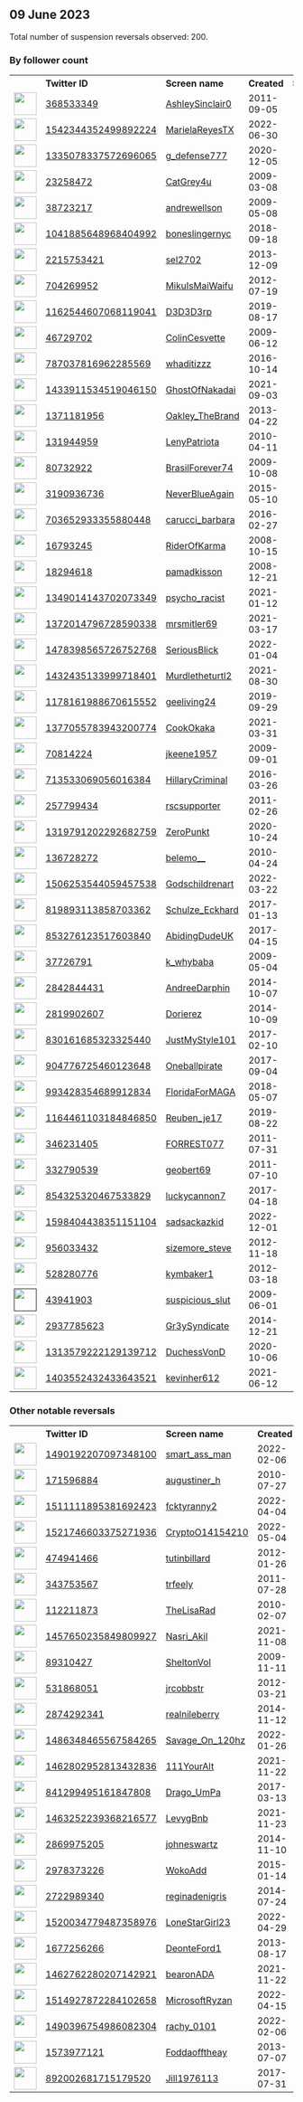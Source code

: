 
## 09 June 2023
Total number of suspension reversals observed: 200.

### By follower count
<table><tr><th></th><th align="left">Twitter ID</th><th align="left">Screen name</th>
<th align="left">Created</th><th align="left">Status</th><th align="left">Suspended</th><th align="left">Followers</th>
<tr><td><a href="https://pbs.twimg.com/profile_images/1671346996379090945/q06iIQYl_normal.jpg"><img src="https://pbs.twimg.com/profile_images/1671346996379090945/q06iIQYl_normal.jpg" width="40px" height="40px" align="center"/></a></td><td><a href="https://twitter.com/intent/user?user_id=368533349">368533349</a></td><td><a href="https://twitter.com/AshleySinclair0">AshleySinclair0</a></td><td>2011-09-05</td><td align="center"></td><td></td><td>110192</td></tr>
<tr><td><a href="https://pbs.twimg.com/profile_images/1542450631092436992/WVkviX8J_normal.jpg"><img src="https://pbs.twimg.com/profile_images/1542450631092436992/WVkviX8J_normal.jpg" width="40px" height="40px" align="center"/></a></td><td><a href="https://twitter.com/intent/user?user_id=1542344352499892224">1542344352499892224</a></td><td><a href="https://twitter.com/MarielaReyesTX">MarielaReyesTX</a></td><td>2022-06-30</td><td align="center"></td><td>2023-02-19</td><td>29824</td></tr>
<tr><td><a href="https://pbs.twimg.com/profile_images/1501005674876125184/oUfoVyZR_normal.jpg"><img src="https://pbs.twimg.com/profile_images/1501005674876125184/oUfoVyZR_normal.jpg" width="40px" height="40px" align="center"/></a></td><td><a href="https://twitter.com/intent/user?user_id=1335078337572696065">1335078337572696065</a></td><td><a href="https://twitter.com/g_defense777">g_defense777</a></td><td>2020-12-05</td><td align="center"></td><td>2023-06-03</td><td>14085</td></tr>
<tr><td><a href="https://pbs.twimg.com/profile_images/1345452965159723008/NkF7lB7Y_normal.jpg"><img src="https://pbs.twimg.com/profile_images/1345452965159723008/NkF7lB7Y_normal.jpg" width="40px" height="40px" align="center"/></a></td><td><a href="https://twitter.com/intent/user?user_id=23258472">23258472</a></td><td><a href="https://twitter.com/CatGrey4u">CatGrey4u</a></td><td>2009-03-08</td><td align="center">👋</td><td></td><td>12634</td></tr>
<tr><td><a href="https://pbs.twimg.com/profile_images/1135292376447115265/gLufmVDQ_normal.jpg"><img src="https://pbs.twimg.com/profile_images/1135292376447115265/gLufmVDQ_normal.jpg" width="40px" height="40px" align="center"/></a></td><td><a href="https://twitter.com/intent/user?user_id=38723217">38723217</a></td><td><a href="https://twitter.com/andrewellson">andrewellson</a></td><td>2009-05-08</td><td align="center"></td><td>2023-05-24</td><td>10959</td></tr>
<tr><td><a href="https://pbs.twimg.com/profile_images/1664109877004840961/d3frtOgy_normal.jpg"><img src="https://pbs.twimg.com/profile_images/1664109877004840961/d3frtOgy_normal.jpg" width="40px" height="40px" align="center"/></a></td><td><a href="https://twitter.com/intent/user?user_id=1041885648968404992">1041885648968404992</a></td><td><a href="https://twitter.com/boneslingernyc">boneslingernyc</a></td><td>2018-09-18</td><td align="center"></td><td>2022-03-19</td><td>10274</td></tr>
<tr><td><a href="https://pbs.twimg.com/profile_images/801221121479688192/P0pAkPL1_normal.jpg"><img src="https://pbs.twimg.com/profile_images/801221121479688192/P0pAkPL1_normal.jpg" width="40px" height="40px" align="center"/></a></td><td><a href="https://twitter.com/intent/user?user_id=2215753421">2215753421</a></td><td><a href="https://twitter.com/sel2702">sel2702</a></td><td>2013-12-09</td><td align="center"></td><td>2023-06-08</td><td>8347</td></tr>
<tr><td><a href="https://pbs.twimg.com/profile_images/1493431403958132741/GMAbtRau_normal.jpg"><img src="https://pbs.twimg.com/profile_images/1493431403958132741/GMAbtRau_normal.jpg" width="40px" height="40px" align="center"/></a></td><td><a href="https://twitter.com/intent/user?user_id=704269952">704269952</a></td><td><a href="https://twitter.com/MikuIsMaiWaifu">MikuIsMaiWaifu</a></td><td>2012-07-19</td><td align="center"></td><td>2023-05-25</td><td>6713</td></tr>
<tr><td><a href="https://pbs.twimg.com/profile_images/1666870821896192006/OmTHjRgx_normal.jpg"><img src="https://pbs.twimg.com/profile_images/1666870821896192006/OmTHjRgx_normal.jpg" width="40px" height="40px" align="center"/></a></td><td><a href="https://twitter.com/intent/user?user_id=1162544607068119041">1162544607068119041</a></td><td><a href="https://twitter.com/D3D3D3rp">D3D3D3rp</a></td><td>2019-08-17</td><td align="center"></td><td>2023-05-01</td><td>6381</td></tr>
<tr><td><a href="https://pbs.twimg.com/profile_images/1244261963791765505/oxmlOBKI_normal.jpg"><img src="https://pbs.twimg.com/profile_images/1244261963791765505/oxmlOBKI_normal.jpg" width="40px" height="40px" align="center"/></a></td><td><a href="https://twitter.com/intent/user?user_id=46729702">46729702</a></td><td><a href="https://twitter.com/ColinCesvette">ColinCesvette</a></td><td>2009-06-12</td><td align="center"></td><td>2023-05-09</td><td>5644</td></tr>
<tr><td><a href="https://pbs.twimg.com/profile_images/1494985018258731009/cPCFTRYA_normal.jpg"><img src="https://pbs.twimg.com/profile_images/1494985018258731009/cPCFTRYA_normal.jpg" width="40px" height="40px" align="center"/></a></td><td><a href="https://twitter.com/intent/user?user_id=787037816962285569">787037816962285569</a></td><td><a href="https://twitter.com/whaditizzz">whaditizzz</a></td><td>2016-10-14</td><td align="center"></td><td>2022-07-12</td><td>4677</td></tr>
<tr><td><a href="https://pbs.twimg.com/profile_images/1667255963391348747/KL-7CFMt_normal.jpg"><img src="https://pbs.twimg.com/profile_images/1667255963391348747/KL-7CFMt_normal.jpg" width="40px" height="40px" align="center"/></a></td><td><a href="https://twitter.com/intent/user?user_id=1433911534519046150">1433911534519046150</a></td><td><a href="https://twitter.com/GhostOfNakadai">GhostOfNakadai</a></td><td>2021-09-03</td><td align="center"></td><td>2022-07-16</td><td>4439</td></tr>
<tr><td><a href="https://pbs.twimg.com/profile_images/1638333010205442048/6AH0BlKa_normal.jpg"><img src="https://pbs.twimg.com/profile_images/1638333010205442048/6AH0BlKa_normal.jpg" width="40px" height="40px" align="center"/></a></td><td><a href="https://twitter.com/intent/user?user_id=1371181956">1371181956</a></td><td><a href="https://twitter.com/Oakley_TheBrand">Oakley_TheBrand</a></td><td>2013-04-22</td><td align="center"></td><td>2023-06-01</td><td>3964</td></tr>
<tr><td><a href="https://pbs.twimg.com/profile_images/1512041827498663944/cJRS-dSe_normal.jpg"><img src="https://pbs.twimg.com/profile_images/1512041827498663944/cJRS-dSe_normal.jpg" width="40px" height="40px" align="center"/></a></td><td><a href="https://twitter.com/intent/user?user_id=131944959">131944959</a></td><td><a href="https://twitter.com/LenyPatriota">LenyPatriota</a></td><td>2010-04-11</td><td align="center"></td><td>2022-08-26</td><td>3874</td></tr>
<tr><td><a href="https://pbs.twimg.com/profile_images/1482395360358281220/XFUr-H-2_normal.jpg"><img src="https://pbs.twimg.com/profile_images/1482395360358281220/XFUr-H-2_normal.jpg" width="40px" height="40px" align="center"/></a></td><td><a href="https://twitter.com/intent/user?user_id=80732922">80732922</a></td><td><a href="https://twitter.com/BrasilForever74">BrasilForever74</a></td><td>2009-10-08</td><td align="center"></td><td>2022-10-30</td><td>3783</td></tr>
<tr><td><a href="https://pbs.twimg.com/profile_images/1668991889414971393/L-KcECRm_normal.jpg"><img src="https://pbs.twimg.com/profile_images/1668991889414971393/L-KcECRm_normal.jpg" width="40px" height="40px" align="center"/></a></td><td><a href="https://twitter.com/intent/user?user_id=3190936736">3190936736</a></td><td><a href="https://twitter.com/NeverBlueAgain">NeverBlueAgain</a></td><td>2015-05-10</td><td align="center">🔒👋</td><td></td><td>3489</td></tr>
<tr><td><a href="https://pbs.twimg.com/profile_images/703654314544381952/ZOr8xuPR_normal.jpg"><img src="https://pbs.twimg.com/profile_images/703654314544381952/ZOr8xuPR_normal.jpg" width="40px" height="40px" align="center"/></a></td><td><a href="https://twitter.com/intent/user?user_id=703652933355880448">703652933355880448</a></td><td><a href="https://twitter.com/carucci_barbara">carucci_barbara</a></td><td>2016-02-27</td><td align="center"></td><td></td><td>3192</td></tr>
<tr><td><a href="https://pbs.twimg.com/profile_images/1224580046901469186/48KlRUO4_normal.jpg"><img src="https://pbs.twimg.com/profile_images/1224580046901469186/48KlRUO4_normal.jpg" width="40px" height="40px" align="center"/></a></td><td><a href="https://twitter.com/intent/user?user_id=16793245">16793245</a></td><td><a href="https://twitter.com/RiderOfKarma">RiderOfKarma</a></td><td>2008-10-15</td><td align="center"></td><td></td><td>3044</td></tr>
<tr><td><a href="https://pbs.twimg.com/profile_images/1668424147662405634/z6nMZMxf_normal.jpg"><img src="https://pbs.twimg.com/profile_images/1668424147662405634/z6nMZMxf_normal.jpg" width="40px" height="40px" align="center"/></a></td><td><a href="https://twitter.com/intent/user?user_id=18294618">18294618</a></td><td><a href="https://twitter.com/pamadkisson">pamadkisson</a></td><td>2008-12-21</td><td align="center"></td><td>2022-06-17</td><td>2991</td></tr>
<tr><td><a href="https://pbs.twimg.com/profile_images/1668361566213865472/2kepMSZJ_normal.jpg"><img src="https://pbs.twimg.com/profile_images/1668361566213865472/2kepMSZJ_normal.jpg" width="40px" height="40px" align="center"/></a></td><td><a href="https://twitter.com/intent/user?user_id=1349014143702073349">1349014143702073349</a></td><td><a href="https://twitter.com/psycho_racist">psycho_racist</a></td><td>2021-01-12</td><td align="center">👋</td><td>2023-06-02</td><td>2982</td></tr>
<tr><td><a href="https://pbs.twimg.com/profile_images/1380221211570012160/_F0gWIuG_normal.jpg"><img src="https://pbs.twimg.com/profile_images/1380221211570012160/_F0gWIuG_normal.jpg" width="40px" height="40px" align="center"/></a></td><td><a href="https://twitter.com/intent/user?user_id=1372014796728590338">1372014796728590338</a></td><td><a href="https://twitter.com/mrsmitler69">mrsmitler69</a></td><td>2021-03-17</td><td align="center"></td><td>2022-05-03</td><td>2967</td></tr>
<tr><td><a href="https://pbs.twimg.com/profile_images/1671445430272393216/ZamG4cmh_normal.png"><img src="https://pbs.twimg.com/profile_images/1671445430272393216/ZamG4cmh_normal.png" width="40px" height="40px" align="center"/></a></td><td><a href="https://twitter.com/intent/user?user_id=1478398565726752768">1478398565726752768</a></td><td><a href="https://twitter.com/SeriousBlick">SeriousBlick</a></td><td>2022-01-04</td><td align="center"></td><td>2023-06-02</td><td>2918</td></tr>
<tr><td><a href="https://pbs.twimg.com/profile_images/1577348017933672448/zfXx7BNA_normal.jpg"><img src="https://pbs.twimg.com/profile_images/1577348017933672448/zfXx7BNA_normal.jpg" width="40px" height="40px" align="center"/></a></td><td><a href="https://twitter.com/intent/user?user_id=1432435133999718401">1432435133999718401</a></td><td><a href="https://twitter.com/Murdletheturtl2">Murdletheturtl2</a></td><td>2021-08-30</td><td align="center"></td><td>2022-10-29</td><td>2807</td></tr>
<tr><td><a href="https://pbs.twimg.com/profile_images/1663537869175259136/kP-LC7d3_normal.jpg"><img src="https://pbs.twimg.com/profile_images/1663537869175259136/kP-LC7d3_normal.jpg" width="40px" height="40px" align="center"/></a></td><td><a href="https://twitter.com/intent/user?user_id=1178161988670615552">1178161988670615552</a></td><td><a href="https://twitter.com/geeliving24">geeliving24</a></td><td>2019-09-29</td><td align="center"></td><td>2023-05-31</td><td>2711</td></tr>
<tr><td><a href="https://pbs.twimg.com/profile_images/1381069550226087936/F-Czls2o_normal.jpg"><img src="https://pbs.twimg.com/profile_images/1381069550226087936/F-Czls2o_normal.jpg" width="40px" height="40px" align="center"/></a></td><td><a href="https://twitter.com/intent/user?user_id=1377055783943200774">1377055783943200774</a></td><td><a href="https://twitter.com/CookOkaka">CookOkaka</a></td><td>2021-03-31</td><td align="center"></td><td>2023-05-28</td><td>2522</td></tr>
<tr><td><a href="https://pbs.twimg.com/profile_images/775802777243189248/XX5KiukT_normal.jpg"><img src="https://pbs.twimg.com/profile_images/775802777243189248/XX5KiukT_normal.jpg" width="40px" height="40px" align="center"/></a></td><td><a href="https://twitter.com/intent/user?user_id=70814224">70814224</a></td><td><a href="https://twitter.com/jkeene1957">jkeene1957</a></td><td>2009-09-01</td><td align="center"></td><td></td><td>2398</td></tr>
<tr><td><a href="https://pbs.twimg.com/profile_images/874002949944492032/BkFzKqD__normal.jpg"><img src="https://pbs.twimg.com/profile_images/874002949944492032/BkFzKqD__normal.jpg" width="40px" height="40px" align="center"/></a></td><td><a href="https://twitter.com/intent/user?user_id=713533069056016384">713533069056016384</a></td><td><a href="https://twitter.com/HillaryCriminal">HillaryCriminal</a></td><td>2016-03-26</td><td align="center">🔒</td><td></td><td>2170</td></tr>
<tr><td><a href="https://pbs.twimg.com/profile_images/843873672649625600/iT3yVzfb_normal.jpg"><img src="https://pbs.twimg.com/profile_images/843873672649625600/iT3yVzfb_normal.jpg" width="40px" height="40px" align="center"/></a></td><td><a href="https://twitter.com/intent/user?user_id=257799434">257799434</a></td><td><a href="https://twitter.com/rscsupporter">rscsupporter</a></td><td>2011-02-26</td><td align="center"></td><td>2022-07-13</td><td>2140</td></tr>
<tr><td><a href="https://pbs.twimg.com/profile_images/1462174550075101184/uWbVbg4f_normal.jpg"><img src="https://pbs.twimg.com/profile_images/1462174550075101184/uWbVbg4f_normal.jpg" width="40px" height="40px" align="center"/></a></td><td><a href="https://twitter.com/intent/user?user_id=1319791202292682759">1319791202292682759</a></td><td><a href="https://twitter.com/ZeroPunkt">ZeroPunkt</a></td><td>2020-10-24</td><td align="center"></td><td></td><td>2138</td></tr>
<tr><td><a href="https://pbs.twimg.com/profile_images/1486019365099163657/NKc6Gu74_normal.jpg"><img src="https://pbs.twimg.com/profile_images/1486019365099163657/NKc6Gu74_normal.jpg" width="40px" height="40px" align="center"/></a></td><td><a href="https://twitter.com/intent/user?user_id=136728272">136728272</a></td><td><a href="https://twitter.com/belemo__">belemo__</a></td><td>2010-04-24</td><td align="center">🚫</td><td>2023-01-05</td><td>2004</td></tr>
<tr><td><a href="https://pbs.twimg.com/profile_images/1521097111584059392/QXjbRS3H_normal.jpg"><img src="https://pbs.twimg.com/profile_images/1521097111584059392/QXjbRS3H_normal.jpg" width="40px" height="40px" align="center"/></a></td><td><a href="https://twitter.com/intent/user?user_id=1506253544059457538">1506253544059457538</a></td><td><a href="https://twitter.com/Godschildrenart">Godschildrenart</a></td><td>2022-03-22</td><td align="center"></td><td>2023-06-01</td><td>1928</td></tr>
<tr><td><a href="https://abs.twimg.com/sticky/default_profile_images/default_profile_normal.png"><img src="https://abs.twimg.com/sticky/default_profile_images/default_profile_normal.png" width="40px" height="40px" align="center"/></a></td><td><a href="https://twitter.com/intent/user?user_id=819893113858703362">819893113858703362</a></td><td><a href="https://twitter.com/Schulze_Eckhard">Schulze_Eckhard</a></td><td>2017-01-13</td><td align="center"></td><td>2022-03-02</td><td>1922</td></tr>
<tr><td><a href="https://pbs.twimg.com/profile_images/1670601260146327552/Ld5Esucb_normal.jpg"><img src="https://pbs.twimg.com/profile_images/1670601260146327552/Ld5Esucb_normal.jpg" width="40px" height="40px" align="center"/></a></td><td><a href="https://twitter.com/intent/user?user_id=853276123517603840">853276123517603840</a></td><td><a href="https://twitter.com/AbidingDudeUK">AbidingDudeUK</a></td><td>2017-04-15</td><td align="center"></td><td></td><td>1880</td></tr>
<tr><td><a href="https://pbs.twimg.com/profile_images/979599206/abefe_s_car_gift_2_me_normal.png"><img src="https://pbs.twimg.com/profile_images/979599206/abefe_s_car_gift_2_me_normal.png" width="40px" height="40px" align="center"/></a></td><td><a href="https://twitter.com/intent/user?user_id=37726791">37726791</a></td><td><a href="https://twitter.com/k_whybaba">k_whybaba</a></td><td>2009-05-04</td><td align="center"></td><td>2023-01-31</td><td>1865</td></tr>
<tr><td><a href="https://pbs.twimg.com/profile_images/1167570183998849030/sajehETC_normal.jpg"><img src="https://pbs.twimg.com/profile_images/1167570183998849030/sajehETC_normal.jpg" width="40px" height="40px" align="center"/></a></td><td><a href="https://twitter.com/intent/user?user_id=2842844431">2842844431</a></td><td><a href="https://twitter.com/AndreeDarphin">AndreeDarphin</a></td><td>2014-10-07</td><td align="center"></td><td>2022-06-08</td><td>1834</td></tr>
<tr><td><a href="https://pbs.twimg.com/profile_images/1056705450651996160/8A7Botew_normal.jpg"><img src="https://pbs.twimg.com/profile_images/1056705450651996160/8A7Botew_normal.jpg" width="40px" height="40px" align="center"/></a></td><td><a href="https://twitter.com/intent/user?user_id=2819902607">2819902607</a></td><td><a href="https://twitter.com/Dorierez">Dorierez</a></td><td>2014-10-09</td><td align="center"></td><td>2023-06-01</td><td>1833</td></tr>
<tr><td><a href="https://pbs.twimg.com/profile_images/830643466812137472/DoL68ONz_normal.jpg"><img src="https://pbs.twimg.com/profile_images/830643466812137472/DoL68ONz_normal.jpg" width="40px" height="40px" align="center"/></a></td><td><a href="https://twitter.com/intent/user?user_id=830161685323325440">830161685323325440</a></td><td><a href="https://twitter.com/JustMyStyle101">JustMyStyle101</a></td><td>2017-02-10</td><td align="center"></td><td></td><td>1796</td></tr>
<tr><td><a href="https://pbs.twimg.com/profile_images/1128865506608521216/rNkIvjpW_normal.png"><img src="https://pbs.twimg.com/profile_images/1128865506608521216/rNkIvjpW_normal.png" width="40px" height="40px" align="center"/></a></td><td><a href="https://twitter.com/intent/user?user_id=904776725460123648">904776725460123648</a></td><td><a href="https://twitter.com/Oneballpirate">Oneballpirate</a></td><td>2017-09-04</td><td align="center"></td><td></td><td>1776</td></tr>
<tr><td><a href="https://pbs.twimg.com/profile_images/1667879295807545344/wdNLscv9_normal.jpg"><img src="https://pbs.twimg.com/profile_images/1667879295807545344/wdNLscv9_normal.jpg" width="40px" height="40px" align="center"/></a></td><td><a href="https://twitter.com/intent/user?user_id=993428354689912834">993428354689912834</a></td><td><a href="https://twitter.com/FloridaForMAGA">FloridaForMAGA</a></td><td>2018-05-07</td><td align="center"></td><td></td><td>1748</td></tr>
<tr><td><a href="https://pbs.twimg.com/profile_images/1588824897353961472/0LIrnj1W_normal.jpg"><img src="https://pbs.twimg.com/profile_images/1588824897353961472/0LIrnj1W_normal.jpg" width="40px" height="40px" align="center"/></a></td><td><a href="https://twitter.com/intent/user?user_id=1164461103184846850">1164461103184846850</a></td><td><a href="https://twitter.com/Reuben_je17">Reuben_je17</a></td><td>2019-08-22</td><td align="center"></td><td>2023-05-27</td><td>1696</td></tr>
<tr><td><a href="https://pbs.twimg.com/profile_images/1667020655156670467/tASmlVEd_normal.jpg"><img src="https://pbs.twimg.com/profile_images/1667020655156670467/tASmlVEd_normal.jpg" width="40px" height="40px" align="center"/></a></td><td><a href="https://twitter.com/intent/user?user_id=346231405">346231405</a></td><td><a href="https://twitter.com/FORREST077">FORREST077</a></td><td>2011-07-31</td><td align="center"></td><td></td><td>1621</td></tr>
<tr><td><a href="https://pbs.twimg.com/profile_images/1122647827597991936/pLnWZvxP_normal.png"><img src="https://pbs.twimg.com/profile_images/1122647827597991936/pLnWZvxP_normal.png" width="40px" height="40px" align="center"/></a></td><td><a href="https://twitter.com/intent/user?user_id=332790539">332790539</a></td><td><a href="https://twitter.com/geobert69">geobert69</a></td><td>2011-07-10</td><td align="center"></td><td></td><td>1507</td></tr>
<tr><td><a href="https://abs.twimg.com/sticky/default_profile_images/default_profile_normal.png"><img src="https://abs.twimg.com/sticky/default_profile_images/default_profile_normal.png" width="40px" height="40px" align="center"/></a></td><td><a href="https://twitter.com/intent/user?user_id=854325320467533829">854325320467533829</a></td><td><a href="https://twitter.com/luckycannon7">luckycannon7</a></td><td>2017-04-18</td><td align="center"></td><td></td><td>1494</td></tr>
<tr><td><a href="https://pbs.twimg.com/profile_images/1668295638046613504/DVpDlaN7_normal.jpg"><img src="https://pbs.twimg.com/profile_images/1668295638046613504/DVpDlaN7_normal.jpg" width="40px" height="40px" align="center"/></a></td><td><a href="https://twitter.com/intent/user?user_id=1598404438351151104">1598404438351151104</a></td><td><a href="https://twitter.com/sadsackazkid">sadsackazkid</a></td><td>2022-12-01</td><td align="center"></td><td>2022-12-23</td><td>1322</td></tr>
<tr><td><a href="https://pbs.twimg.com/profile_images/1669114794211700736/u8Q4fVL9_normal.jpg"><img src="https://pbs.twimg.com/profile_images/1669114794211700736/u8Q4fVL9_normal.jpg" width="40px" height="40px" align="center"/></a></td><td><a href="https://twitter.com/intent/user?user_id=956033432">956033432</a></td><td><a href="https://twitter.com/sizemore_steve">sizemore_steve</a></td><td>2012-11-18</td><td align="center"></td><td></td><td>1320</td></tr>
<tr><td><a href="https://pbs.twimg.com/profile_images/1000369127821905920/XcBa2Mzl_normal.jpg"><img src="https://pbs.twimg.com/profile_images/1000369127821905920/XcBa2Mzl_normal.jpg" width="40px" height="40px" align="center"/></a></td><td><a href="https://twitter.com/intent/user?user_id=528280776">528280776</a></td><td><a href="https://twitter.com/kymbaker1">kymbaker1</a></td><td>2012-03-18</td><td align="center"></td><td>2023-05-27</td><td>1316</td></tr>
<tr><td><a href=""><img src="" width="40px" height="40px" align="center"/></a></td><td><a href="https://twitter.com/intent/user?user_id=43941903">43941903</a></td><td><a href="https://twitter.com/suspicious_slut">suspicious_slut</a></td><td>2009-06-01</td><td align="center"></td><td>2022-08-02</td><td>1194</td></tr>
<tr><td><a href="https://pbs.twimg.com/profile_images/1625871895143874562/hVGLp3L9_normal.jpg"><img src="https://pbs.twimg.com/profile_images/1625871895143874562/hVGLp3L9_normal.jpg" width="40px" height="40px" align="center"/></a></td><td><a href="https://twitter.com/intent/user?user_id=2937785623">2937785623</a></td><td><a href="https://twitter.com/Gr3ySyndicate">Gr3ySyndicate</a></td><td>2014-12-21</td><td align="center"></td><td></td><td>1164</td></tr>
<tr><td><a href="https://pbs.twimg.com/profile_images/1599321021483520002/6k9SX9mp_normal.jpg"><img src="https://pbs.twimg.com/profile_images/1599321021483520002/6k9SX9mp_normal.jpg" width="40px" height="40px" align="center"/></a></td><td><a href="https://twitter.com/intent/user?user_id=1313579222129139712">1313579222129139712</a></td><td><a href="https://twitter.com/DuchessVonD">DuchessVonD</a></td><td>2020-10-06</td><td align="center"></td><td>2023-03-22</td><td>1163</td></tr>
<tr><td><a href="https://pbs.twimg.com/profile_images/1504761490955546625/vBGmG0UI_normal.jpg"><img src="https://pbs.twimg.com/profile_images/1504761490955546625/vBGmG0UI_normal.jpg" width="40px" height="40px" align="center"/></a></td><td><a href="https://twitter.com/intent/user?user_id=1403552432433643521">1403552432433643521</a></td><td><a href="https://twitter.com/kevinher612">kevinher612</a></td><td>2021-06-12</td><td align="center"></td><td>2023-05-27</td><td>1159</td></tr>
</table>

### Other notable reversals
<table><tr><th></th><th align="left">Twitter ID</th><th align="left">Screen name</th>
<th align="left">Created</th><th align="left">Status</th><th align="left">Suspended</th><th align="left">Followers</th>
<tr><td><a href="https://pbs.twimg.com/profile_images/1493223959969648646/iafbnWk5_normal.jpg"><img src="https://pbs.twimg.com/profile_images/1493223959969648646/iafbnWk5_normal.jpg" width="40px" height="40px" align="center"/></a></td><td><a href="https://twitter.com/intent/user?user_id=1490192207097348100">1490192207097348100</a></td><td><a href="https://twitter.com/smart_ass_man">smart_ass_man</a></td><td>2022-02-06</td><td align="center"></td><td>2022-12-16</td><td>785</td></tr>
<tr><td><a href="https://pbs.twimg.com/profile_images/1487051037521367042/320LPqy7_normal.jpg"><img src="https://pbs.twimg.com/profile_images/1487051037521367042/320LPqy7_normal.jpg" width="40px" height="40px" align="center"/></a></td><td><a href="https://twitter.com/intent/user?user_id=171596884">171596884</a></td><td><a href="https://twitter.com/augustiner_h">augustiner_h</a></td><td>2010-07-27</td><td align="center"></td><td>2023-05-28</td><td>248</td></tr>
<tr><td><a href="https://abs.twimg.com/sticky/default_profile_images/default_profile_normal.png"><img src="https://abs.twimg.com/sticky/default_profile_images/default_profile_normal.png" width="40px" height="40px" align="center"/></a></td><td><a href="https://twitter.com/intent/user?user_id=1511111895381692423">1511111895381692423</a></td><td><a href="https://twitter.com/fcktyranny2">fcktyranny2</a></td><td>2022-04-04</td><td align="center"></td><td>2022-12-25</td><td>199</td></tr>
<tr><td><a href="https://pbs.twimg.com/profile_images/1672644080797360128/M_XC1MCM_normal.jpg"><img src="https://pbs.twimg.com/profile_images/1672644080797360128/M_XC1MCM_normal.jpg" width="40px" height="40px" align="center"/></a></td><td><a href="https://twitter.com/intent/user?user_id=1521746603375271936">1521746603375271936</a></td><td><a href="https://twitter.com/CryptoO14154210">CryptoO14154210</a></td><td>2022-05-04</td><td align="center"></td><td>2023-06-01</td><td>228</td></tr>
<tr><td><a href="https://pbs.twimg.com/profile_images/1666373640407982080/rLRJMSEN_normal.jpg"><img src="https://pbs.twimg.com/profile_images/1666373640407982080/rLRJMSEN_normal.jpg" width="40px" height="40px" align="center"/></a></td><td><a href="https://twitter.com/intent/user?user_id=474941466">474941466</a></td><td><a href="https://twitter.com/tutinbillard">tutinbillard</a></td><td>2012-01-26</td><td align="center"></td><td>2023-03-22</td><td>46</td></tr>
<tr><td><a href="https://abs.twimg.com/sticky/default_profile_images/default_profile_normal.png"><img src="https://abs.twimg.com/sticky/default_profile_images/default_profile_normal.png" width="40px" height="40px" align="center"/></a></td><td><a href="https://twitter.com/intent/user?user_id=343753567">343753567</a></td><td><a href="https://twitter.com/trfeely">trfeely</a></td><td>2011-07-28</td><td align="center"></td><td>2022-12-01</td><td>6</td></tr>
<tr><td><a href="https://pbs.twimg.com/profile_images/1267628252643749891/AF2Q1m96_normal.jpg"><img src="https://pbs.twimg.com/profile_images/1267628252643749891/AF2Q1m96_normal.jpg" width="40px" height="40px" align="center"/></a></td><td><a href="https://twitter.com/intent/user?user_id=112211873">112211873</a></td><td><a href="https://twitter.com/TheLisaRad">TheLisaRad</a></td><td>2010-02-07</td><td align="center"></td><td>2023-04-09</td><td>34</td></tr>
<tr><td><a href="https://pbs.twimg.com/profile_images/1599282056873271296/CCIpTQqq_normal.jpg"><img src="https://pbs.twimg.com/profile_images/1599282056873271296/CCIpTQqq_normal.jpg" width="40px" height="40px" align="center"/></a></td><td><a href="https://twitter.com/intent/user?user_id=1457650235849809927">1457650235849809927</a></td><td><a href="https://twitter.com/Nasri_Akil">Nasri_Akil</a></td><td>2021-11-08</td><td align="center"></td><td>2022-12-26</td><td>84</td></tr>
<tr><td><a href="https://abs.twimg.com/sticky/default_profile_images/default_profile_normal.png"><img src="https://abs.twimg.com/sticky/default_profile_images/default_profile_normal.png" width="40px" height="40px" align="center"/></a></td><td><a href="https://twitter.com/intent/user?user_id=89310427">89310427</a></td><td><a href="https://twitter.com/SheltonVol">SheltonVol</a></td><td>2009-11-11</td><td align="center"></td><td>2023-03-23</td><td>0</td></tr>
<tr><td><a href="https://pbs.twimg.com/profile_images/1490068707594309633/e05jB1Ed_normal.jpg"><img src="https://pbs.twimg.com/profile_images/1490068707594309633/e05jB1Ed_normal.jpg" width="40px" height="40px" align="center"/></a></td><td><a href="https://twitter.com/intent/user?user_id=531868051">531868051</a></td><td><a href="https://twitter.com/jrcobbstr">jrcobbstr</a></td><td>2012-03-21</td><td align="center"></td><td>2023-05-28</td><td>57</td></tr>
<tr><td><a href="https://pbs.twimg.com/profile_images/1123609803308269568/AinpyDOU_normal.png"><img src="https://pbs.twimg.com/profile_images/1123609803308269568/AinpyDOU_normal.png" width="40px" height="40px" align="center"/></a></td><td><a href="https://twitter.com/intent/user?user_id=2874292341">2874292341</a></td><td><a href="https://twitter.com/realnileberry">realnileberry</a></td><td>2014-11-12</td><td align="center"></td><td>2023-03-22</td><td>57</td></tr>
<tr><td><a href="https://pbs.twimg.com/profile_images/1502306651302469639/Sf-eopJD_normal.jpg"><img src="https://pbs.twimg.com/profile_images/1502306651302469639/Sf-eopJD_normal.jpg" width="40px" height="40px" align="center"/></a></td><td><a href="https://twitter.com/intent/user?user_id=1486348465567584265">1486348465567584265</a></td><td><a href="https://twitter.com/Savage_On_120hz">Savage_On_120hz</a></td><td>2022-01-26</td><td align="center"></td><td>2023-05-29</td><td>876</td></tr>
<tr><td><a href="https://pbs.twimg.com/profile_images/1489310724090388485/8A7tJb_V_normal.jpg"><img src="https://pbs.twimg.com/profile_images/1489310724090388485/8A7tJb_V_normal.jpg" width="40px" height="40px" align="center"/></a></td><td><a href="https://twitter.com/intent/user?user_id=1462802952813432836">1462802952813432836</a></td><td><a href="https://twitter.com/111YourAlt">111YourAlt</a></td><td>2021-11-22</td><td align="center"></td><td>2023-02-04</td><td>31</td></tr>
<tr><td><a href="https://pbs.twimg.com/profile_images/967858631336218624/VViURMSb_normal.jpg"><img src="https://pbs.twimg.com/profile_images/967858631336218624/VViURMSb_normal.jpg" width="40px" height="40px" align="center"/></a></td><td><a href="https://twitter.com/intent/user?user_id=841299495161847808">841299495161847808</a></td><td><a href="https://twitter.com/Drago_UmPa">Drago_UmPa</a></td><td>2017-03-13</td><td align="center"></td><td>2023-06-03</td><td>51</td></tr>
<tr><td><a href="https://pbs.twimg.com/profile_images/1489317441444499459/rbZcfMm4_normal.jpg"><img src="https://pbs.twimg.com/profile_images/1489317441444499459/rbZcfMm4_normal.jpg" width="40px" height="40px" align="center"/></a></td><td><a href="https://twitter.com/intent/user?user_id=1463252239368216577">1463252239368216577</a></td><td><a href="https://twitter.com/LevygBnb">LevygBnb</a></td><td>2021-11-23</td><td align="center"></td><td>2023-02-07</td><td>30</td></tr>
<tr><td><a href="https://pbs.twimg.com/profile_images/1634230777431879680/k7GRW-xs_normal.png"><img src="https://pbs.twimg.com/profile_images/1634230777431879680/k7GRW-xs_normal.png" width="40px" height="40px" align="center"/></a></td><td><a href="https://twitter.com/intent/user?user_id=2869975205">2869975205</a></td><td><a href="https://twitter.com/johneswartz">johneswartz</a></td><td>2014-11-10</td><td align="center"></td><td>2023-03-22</td><td>33</td></tr>
<tr><td><a href="https://pbs.twimg.com/profile_images/1592237301492506625/nkxxgixQ_normal.jpg"><img src="https://pbs.twimg.com/profile_images/1592237301492506625/nkxxgixQ_normal.jpg" width="40px" height="40px" align="center"/></a></td><td><a href="https://twitter.com/intent/user?user_id=2978373226">2978373226</a></td><td><a href="https://twitter.com/WokoAdd">WokoAdd</a></td><td>2015-01-14</td><td align="center"></td><td>2023-05-28</td><td>115</td></tr>
<tr><td><a href="https://pbs.twimg.com/profile_images/1665405120106881025/KE_rmBag_normal.jpg"><img src="https://pbs.twimg.com/profile_images/1665405120106881025/KE_rmBag_normal.jpg" width="40px" height="40px" align="center"/></a></td><td><a href="https://twitter.com/intent/user?user_id=2722989340">2722989340</a></td><td><a href="https://twitter.com/reginadenigris">reginadenigris</a></td><td>2014-07-24</td><td align="center"></td><td>2023-02-07</td><td>300</td></tr>
<tr><td><a href="https://pbs.twimg.com/profile_images/1666260569010196480/9LBz2wvD_normal.jpg"><img src="https://pbs.twimg.com/profile_images/1666260569010196480/9LBz2wvD_normal.jpg" width="40px" height="40px" align="center"/></a></td><td><a href="https://twitter.com/intent/user?user_id=1520034779487358976">1520034779487358976</a></td><td><a href="https://twitter.com/LoneStarGirl23">LoneStarGirl23</a></td><td>2022-04-29</td><td align="center"></td><td>2023-03-22</td><td>1</td></tr>
<tr><td><a href="https://pbs.twimg.com/profile_images/1666591336160538624/0WAYbP39_normal.jpg"><img src="https://pbs.twimg.com/profile_images/1666591336160538624/0WAYbP39_normal.jpg" width="40px" height="40px" align="center"/></a></td><td><a href="https://twitter.com/intent/user?user_id=1677256266">1677256266</a></td><td><a href="https://twitter.com/DeonteFord1">DeonteFord1</a></td><td>2013-08-17</td><td align="center"></td><td>2022-12-09</td><td>513</td></tr>
<tr><td><a href="https://pbs.twimg.com/profile_images/1462763319220228099/Qs_mg_UI_normal.jpg"><img src="https://pbs.twimg.com/profile_images/1462763319220228099/Qs_mg_UI_normal.jpg" width="40px" height="40px" align="center"/></a></td><td><a href="https://twitter.com/intent/user?user_id=1462762280207142921">1462762280207142921</a></td><td><a href="https://twitter.com/bearonADA">bearonADA</a></td><td>2021-11-22</td><td align="center"></td><td>2023-02-03</td><td>14</td></tr>
<tr><td><a href="https://pbs.twimg.com/profile_images/1599699788458782721/8QatcTvd_normal.jpg"><img src="https://pbs.twimg.com/profile_images/1599699788458782721/8QatcTvd_normal.jpg" width="40px" height="40px" align="center"/></a></td><td><a href="https://twitter.com/intent/user?user_id=1514927872284102658">1514927872284102658</a></td><td><a href="https://twitter.com/MicrosoftRyzan">MicrosoftRyzan</a></td><td>2022-04-15</td><td align="center"></td><td>2023-01-01</td><td>28</td></tr>
<tr><td><a href="https://pbs.twimg.com/profile_images/1490401326169214976/-gMGQ-Ls_normal.jpg"><img src="https://pbs.twimg.com/profile_images/1490401326169214976/-gMGQ-Ls_normal.jpg" width="40px" height="40px" align="center"/></a></td><td><a href="https://twitter.com/intent/user?user_id=1490396754986082304">1490396754986082304</a></td><td><a href="https://twitter.com/rachy_0101">rachy_0101</a></td><td>2022-02-06</td><td align="center"></td><td>2022-08-17</td><td>1083</td></tr>
<tr><td><a href="https://pbs.twimg.com/profile_images/1668295951763615754/5yLDdE-W_normal.jpg"><img src="https://pbs.twimg.com/profile_images/1668295951763615754/5yLDdE-W_normal.jpg" width="40px" height="40px" align="center"/></a></td><td><a href="https://twitter.com/intent/user?user_id=1573977121">1573977121</a></td><td><a href="https://twitter.com/Foddaofftheay">Foddaofftheay</a></td><td>2013-07-07</td><td align="center"></td><td>2023-01-11</td><td>166</td></tr>
<tr><td><a href="https://pbs.twimg.com/profile_images/1656785774107570177/BOsXGbq0_normal.jpg"><img src="https://pbs.twimg.com/profile_images/1656785774107570177/BOsXGbq0_normal.jpg" width="40px" height="40px" align="center"/></a></td><td><a href="https://twitter.com/intent/user?user_id=892002681715179520">892002681715179520</a></td><td><a href="https://twitter.com/Jill1976113">Jill1976113</a></td><td>2017-07-31</td><td align="center"></td><td>2023-05-28</td><td>415</td></tr>
</table>
